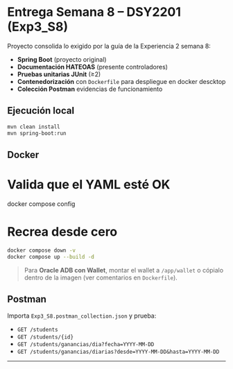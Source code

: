 # Entrega Semana 8 – DSY2201 (Exp3_S8)

Proyecto consolida lo exigido por la guía de la Experiencia 2 semana 8:
- **Spring Boot** (proyecto original)
- **Documentación HATEOAS** (presente   controladores)
- **Pruebas unitarias JUnit** (≥2)
- **Contenedorización** con `Dockerfile` para despliegue en docker descktop
- **Colección Postman**  evidencias de funcionamiento

## Ejecución local

```bash
mvn clean install
mvn spring-boot:run
```

## Docker
# Valida que el YAML esté OK
docker compose config

# Recrea desde cero
```bash
docker compose down -v
docker compose up --build -d
```
> Para  **Oracle ADB con Wallet**, montar el wallet a `/app/wallet` o cópialo dentro de la imagen (ver comentarios en `Dockerfile`).

## Postman

Importa `Exp3_S8.postman_collection.json` y prueba:
- `GET /students`
- `GET /students/{id}`
- `GET /students/ganancias/dia?fecha=YYYY-MM-DD`
- `GET /students/ganancias/diarias?desde=YYYY-MM-DD&hasta=YYYY-MM-DD`

---
